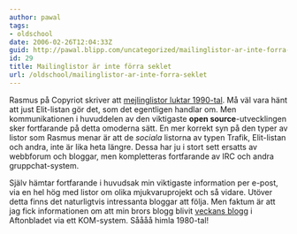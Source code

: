 ```yaml
---
author: pawal
tags:
- oldschool
date: 2006-02-26T12:04:33Z
guid: http://pawal.blipp.com/uncategorized/mailinglistor-ar-inte-forra-seklet
id: 29
title: Mailinglistor är inte förra seklet
url: /oldschool/mailinglistor-ar-inte-forra-seklet
---
```


Rasmus på Copyriot skriver att
<a href="http://copyriot.blogspot.com/2006/02/mejlinglistor-luktar-1990-tal.html">mejlinglistor
luktar 1990-tal</a>. Må väl vara hänt att just Elit-listan gör det,
som det egentligen handlar om. Men kommunikationen i huvuddelen av den
viktigaste **open source**-utvecklingen sker fortfarande på detta
omoderna sätt. En mer korrekt syn på den typer av listor som Rasmus
menar är att de <em>sociala</em> listorna av typen Trafik, Elit-listan
och andra, inte är lika heta längre. Dessa har ju i stort sett ersatts
av webbforum och bloggar, men kompletteras fortfarande av IRC och
andra gruppchat-system.

Själv hämtar fortfarande i huvudsak min viktigaste information per
e-post, via en hel hög med listor om olika mjukvaruprojekt och så
vidare. Utöver detta finns det naturligtvis intressanta bloggar att
följa. Men faktum är att jag fick informationen om att min brors blogg
blivit <a href="http://www.aftonbladet.se/vss/blogg/story/0,2789,783776,00.html">veckans
blogg</a> i Aftonbladet via ett KOM-system. Såååå himla 1980-tal!
